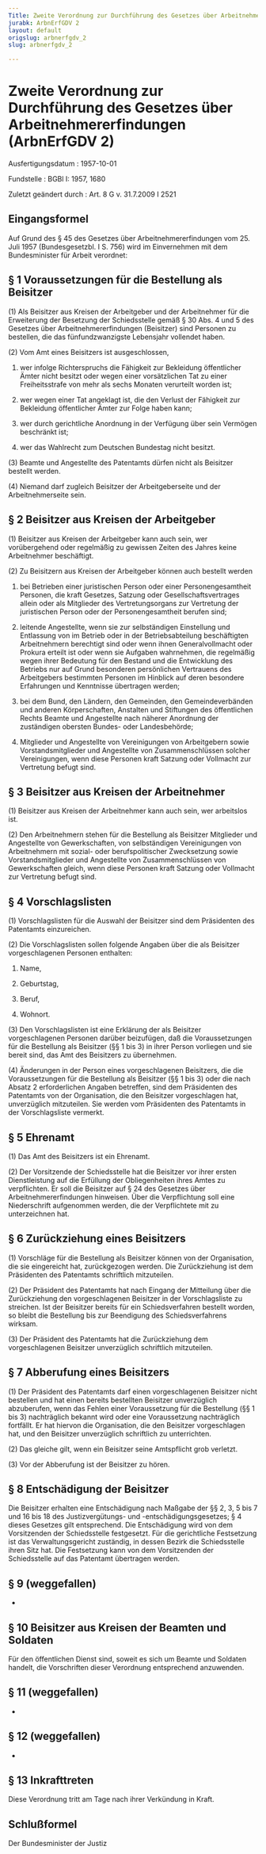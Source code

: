 ```yaml
---
Title: Zweite Verordnung zur Durchführung des Gesetzes über Arbeitnehmererfindungen
jurabk: ArbnErfGDV 2
layout: default
origslug: arbnerfgdv_2
slug: arbnerfgdv_2

---
```


# Zweite Verordnung zur Durchführung des Gesetzes über Arbeitnehmererfindungen (ArbnErfGDV 2)

Ausfertigungsdatum
:   1957-10-01

Fundstelle
:   BGBl I: 1957, 1680

Zuletzt geändert durch
:   Art. 8 G v. 31.7.2009 I 2521

## Eingangsformel

Auf Grund des § 45 des Gesetzes über Arbeitnehmererfindungen vom 25.
Juli 1957 (Bundesgesetzbl. I S. 756) wird im Einvernehmen mit dem
Bundesminister für Arbeit verordnet:

## § 1 Voraussetzungen für die Bestellung als Beisitzer

(1) Als Beisitzer aus Kreisen der Arbeitgeber und der Arbeitnehmer für
die Erweiterung der Besetzung der Schiedsstelle gemäß § 30 Abs. 4 und
5 des Gesetzes über Arbeitnehmererfindungen (Beisitzer) sind Personen
zu bestellen, die das fünfundzwanzigste Lebensjahr vollendet haben.

(2) Vom Amt eines Beisitzers ist ausgeschlossen,

1.  wer infolge Richterspruchs die Fähigkeit zur Bekleidung öffentlicher
    Ämter nicht besitzt oder wegen einer vorsätzlichen Tat zu einer
    Freiheitsstrafe von mehr als sechs Monaten verurteilt worden ist;


2.  wer wegen einer Tat angeklagt ist, die den Verlust der Fähigkeit zur
    Bekleidung öffentlicher Ämter zur Folge haben kann;


3.  wer durch gerichtliche Anordnung in der Verfügung über sein Vermögen
    beschränkt ist;


4.  wer das Wahlrecht zum Deutschen Bundestag nicht besitzt.




(3) Beamte und Angestellte des Patentamts dürfen nicht als Beisitzer
bestellt werden.

(4) Niemand darf zugleich Beisitzer der Arbeitgeberseite und der
Arbeitnehmerseite sein.

## § 2 Beisitzer aus Kreisen der Arbeitgeber

(1) Beisitzer aus Kreisen der Arbeitgeber kann auch sein, wer
vorübergehend oder regelmäßig zu gewissen Zeiten des Jahres keine
Arbeitnehmer beschäftigt.

(2) Zu Beisitzern aus Kreisen der Arbeitgeber können auch bestellt
werden

1.  bei Betrieben einer juristischen Person oder einer Personengesamtheit
    Personen, die kraft Gesetzes, Satzung oder Gesellschaftsvertrages
    allein oder als Mitglieder des Vertretungsorgans zur Vertretung der
    juristischen Person oder der Personengesamtheit berufen sind;


2.  leitende Angestellte, wenn sie zur selbständigen Einstellung und
    Entlassung von im Betrieb oder in der Betriebsabteilung beschäftigten
    Arbeitnehmern berechtigt sind oder wenn ihnen Generalvollmacht oder
    Prokura erteilt ist oder wenn sie Aufgaben wahrnehmen, die regelmäßig
    wegen ihrer Bedeutung für den Bestand und die Entwicklung des Betriebs
    nur auf Grund besonderen persönlichen Vertrauens des Arbeitgebers
    bestimmten Personen im Hinblick auf deren besondere Erfahrungen und
    Kenntnisse übertragen werden;


3.  bei dem Bund, den Ländern, den Gemeinden, den Gemeindeverbänden und
    anderen Körperschaften, Anstalten und Stiftungen des öffentlichen
    Rechts Beamte und Angestellte nach näherer Anordnung der zuständigen
    obersten Bundes- oder Landesbehörde;


4.  Mitglieder und Angestellte von Vereinigungen von Arbeitgebern sowie
    Vorstandsmitglieder und Angestellte von Zusammenschlüssen solcher
    Vereinigungen, wenn diese Personen kraft Satzung oder Vollmacht zur
    Vertretung befugt sind.

## § 3 Beisitzer aus Kreisen der Arbeitnehmer

(1) Beisitzer aus Kreisen der Arbeitnehmer kann auch sein, wer
arbeitslos ist.

(2) Den Arbeitnehmern stehen für die Bestellung als Beisitzer
Mitglieder und Angestellte von Gewerkschaften, von selbständigen
Vereinigungen von Arbeitnehmern mit sozial- oder berufspolitischer
Zwecksetzung sowie Vorstandsmitglieder und Angestellte von
Zusammenschlüssen von Gewerkschaften gleich, wenn diese Personen kraft
Satzung oder Vollmacht zur Vertretung befugt sind.

## § 4 Vorschlagslisten

(1) Vorschlagslisten für die Auswahl der Beisitzer sind dem
Präsidenten des Patentamts einzureichen.

(2) Die Vorschlagslisten sollen folgende Angaben über die als
Beisitzer vorgeschlagenen Personen enthalten:

1.  Name,


2.  Geburtstag,


3.  Beruf,


4.  Wohnort.




(3) Den Vorschlagslisten ist eine Erklärung der als Beisitzer
vorgeschlagenen Personen darüber beizufügen, daß die Voraussetzungen
für die Bestellung als Beisitzer (§§ 1 bis 3) in ihrer Person
vorliegen und sie bereit sind, das Amt des Beisitzers zu übernehmen.

(4) Änderungen in der Person eines vorgeschlagenen Beisitzers, die die
Voraussetzungen für die Bestellung als Beisitzer (§§ 1 bis 3) oder die
nach Absatz 2 erforderlichen Angaben betreffen, sind dem Präsidenten
des Patentamts von der Organisation, die den Beisitzer vorgeschlagen
hat, unverzüglich mitzuteilen. Sie werden vom Präsidenten des
Patentamts in der Vorschlagsliste vermerkt.

## § 5 Ehrenamt

(1) Das Amt des Beisitzers ist ein Ehrenamt.

(2) Der Vorsitzende der Schiedsstelle hat die Beisitzer vor ihrer
ersten Dienstleistung auf die Erfüllung der Obliegenheiten ihres Amtes
zu verpflichten. Er soll die Beisitzer auf § 24 des Gesetzes über
Arbeitnehmererfindungen hinweisen. Über die Verpflichtung soll eine
Niederschrift aufgenommen werden, die der Verpflichtete mit zu
unterzeichnen hat.

## § 6 Zurückziehung eines Beisitzers

(1) Vorschläge für die Bestellung als Beisitzer können von der
Organisation, die sie eingereicht hat, zurückgezogen werden. Die
Zurückziehung ist dem Präsidenten des Patentamts schriftlich
mitzuteilen.

(2) Der Präsident des Patentamts hat nach Eingang der Mitteilung über
die Zurückziehung den vorgeschlagenen Beisitzer in der Vorschlagsliste
zu streichen. Ist der Beisitzer bereits für ein Schiedsverfahren
bestellt worden, so bleibt die Bestellung bis zur Beendigung des
Schiedsverfahrens wirksam.

(3) Der Präsident des Patentamts hat die Zurückziehung dem
vorgeschlagenen Beisitzer unverzüglich schriftlich mitzuteilen.

## § 7 Abberufung eines Beisitzers

(1) Der Präsident des Patentamts darf einen vorgeschlagenen Beisitzer
nicht bestellen und hat einen bereits bestellten Beisitzer
unverzüglich abzuberufen, wenn das Fehlen einer Voraussetzung für die
Bestellung (§§ 1 bis 3) nachträglich bekannt wird oder eine
Voraussetzung nachträglich fortfällt. Er hat hiervon die Organisation,
die den Beisitzer vorgeschlagen hat, und den Beisitzer unverzüglich
schriftlich zu unterrichten.

(2) Das gleiche gilt, wenn ein Beisitzer seine Amtspflicht grob
verletzt.

(3) Vor der Abberufung ist der Beisitzer zu hören.

## § 8 Entschädigung der Beisitzer

Die Beisitzer erhalten eine Entschädigung nach Maßgabe der §§ 2, 3, 5
bis 7 und 16 bis 18 des Justizvergütungs- und -entschädigungsgesetzes;
§ 4 dieses Gesetzes gilt entsprechend. Die Entschädigung wird von dem
Vorsitzenden der Schiedsstelle festgesetzt. Für die gerichtliche
Festsetzung ist das Verwaltungsgericht zuständig, in dessen Bezirk die
Schiedsstelle ihren Sitz hat. Die Festsetzung kann von dem
Vorsitzenden der Schiedsstelle auf das Patentamt übertragen werden.

## § 9 (weggefallen)

-

## § 10 Beisitzer aus Kreisen der Beamten und Soldaten

Für den öffentlichen Dienst sind, soweit es sich um Beamte und
Soldaten handelt, die Vorschriften dieser Verordnung entsprechend
anzuwenden.

## § 11 (weggefallen)

-

## § 12 (weggefallen)

-

## § 13 Inkrafttreten

Diese Verordnung tritt am Tage nach ihrer Verkündung in Kraft.

## Schlußformel

Der Bundesminister der Justiz

